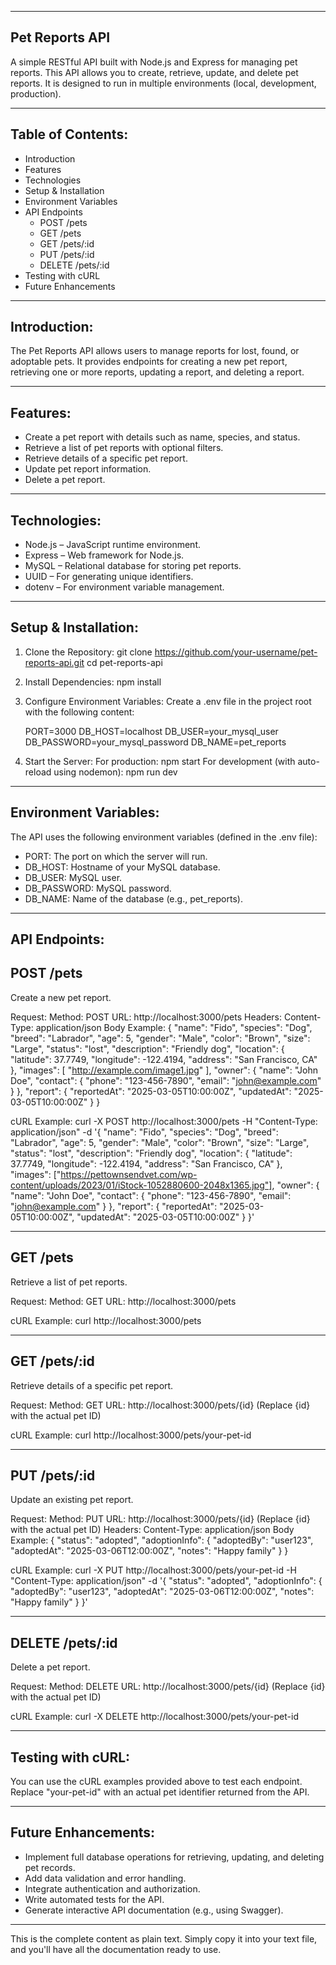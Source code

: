 
------------------------------------------------------------
Pet Reports API
------------------------------------------------------------

A simple RESTful API built with Node.js and Express for managing pet reports. This API allows you to create, retrieve, update, and delete pet reports. It is designed to run in multiple environments (local, development, production).

------------------------------------------------------------
Table of Contents:
------------------------------------------------------------
- Introduction
- Features
- Technologies
- Setup & Installation
- Environment Variables
- API Endpoints
   - POST /pets
   - GET /pets
   - GET /pets/:id
   - PUT /pets/:id
   - DELETE /pets/:id
- Testing with cURL
- Future Enhancements

------------------------------------------------------------
Introduction:
------------------------------------------------------------
The Pet Reports API allows users to manage reports for lost, found, or adoptable pets. It provides endpoints for creating a new pet report, retrieving one or more reports, updating a report, and deleting a report.

------------------------------------------------------------
Features:
------------------------------------------------------------
- Create a pet report with details such as name, species, and status.
- Retrieve a list of pet reports with optional filters.
- Retrieve details of a specific pet report.
- Update pet report information.
- Delete a pet report.

------------------------------------------------------------
Technologies:
------------------------------------------------------------
- Node.js – JavaScript runtime environment.
- Express – Web framework for Node.js.
- MySQL – Relational database for storing pet reports.
- UUID – For generating unique identifiers.
- dotenv – For environment variable management.

------------------------------------------------------------
Setup & Installation:
------------------------------------------------------------
1. Clone the Repository:
   git clone https://github.com/your-username/pet-reports-api.git
   cd pet-reports-api

2. Install Dependencies:
   npm install

3. Configure Environment Variables:
   Create a .env file in the project root with the following content:
   
   PORT=3000
   DB_HOST=localhost
   DB_USER=your_mysql_user
   DB_PASSWORD=your_mysql_password
   DB_NAME=pet_reports

4. Start the Server:
   For production:
     npm start
   For development (with auto-reload using nodemon):
     npm run dev

------------------------------------------------------------
Environment Variables:
------------------------------------------------------------
The API uses the following environment variables (defined in the .env file):
- PORT: The port on which the server will run.
- DB_HOST: Hostname of your MySQL database.
- DB_USER: MySQL user.
- DB_PASSWORD: MySQL password.
- DB_NAME: Name of the database (e.g., pet_reports).

------------------------------------------------------------
API Endpoints:
------------------------------------------------------------

POST /pets
-----------
Create a new pet report.

Request:
   Method: POST
   URL: http://localhost:3000/pets
   Headers: Content-Type: application/json
   Body Example:
{
  "name": "Fido",
  "species": "Dog",
  "breed": "Labrador",
  "age": 5,
  "gender": "Male",
  "color": "Brown",
  "size": "Large",
  "status": "lost",
  "description": "Friendly dog",
  "location": {
    "latitude": 37.7749,
    "longitude": -122.4194,
    "address": "San Francisco, CA"
  },
  "images": [
    "http://example.com/image1.jpg"
  ],
  "owner": {
    "name": "John Doe",
    "contact": {
      "phone": "123-456-7890",
      "email": "john@example.com"
    }
  },
  "report": {
    "reportedAt": "2025-03-05T10:00:00Z",
    "updatedAt": "2025-03-05T10:00:00Z"
  }
}

cURL Example:
curl -X POST http://localhost:3000/pets -H "Content-Type: application/json" -d '{ "name": "Fido", "species": "Dog", "breed": "Labrador", "age": 5, "gender": "Male", "color": "Brown", "size": "Large", "status": "lost", "description": "Friendly dog", "location": { "latitude": 37.7749, "longitude": -122.4194, "address": "San Francisco, CA" }, "images": ["https://pettownsendvet.com/wp-content/uploads/2023/01/iStock-1052880600-2048x1365.jpg"], "owner": { "name": "John Doe", "contact": { "phone": "123-456-7890", "email": "john@example.com" } }, "report": { "reportedAt": "2025-03-05T10:00:00Z", "updatedAt": "2025-03-05T10:00:00Z" } }'

------------------------------------------------------------

GET /pets
-----------
Retrieve a list of pet reports.

Request:
   Method: GET
   URL: http://localhost:3000/pets

cURL Example:
curl http://localhost:3000/pets

------------------------------------------------------------

GET /pets/:id
---------------
Retrieve details of a specific pet report.

Request:
   Method: GET
   URL: http://localhost:3000/pets/{id}
   (Replace {id} with the actual pet ID)

cURL Example:
curl http://localhost:3000/pets/your-pet-id

------------------------------------------------------------

PUT /pets/:id
---------------
Update an existing pet report.

Request:
   Method: PUT
   URL: http://localhost:3000/pets/{id}
   (Replace {id} with the actual pet ID)
   Headers: Content-Type: application/json
   Body Example:
{
  "status": "adopted",
  "adoptionInfo": {
    "adoptedBy": "user123",
    "adoptedAt": "2025-03-06T12:00:00Z",
    "notes": "Happy family"
  }
}

cURL Example:
curl -X PUT http://localhost:3000/pets/your-pet-id -H "Content-Type: application/json" -d '{ "status": "adopted", "adoptionInfo": { "adoptedBy": "user123", "adoptedAt": "2025-03-06T12:00:00Z", "notes": "Happy family" } }'

------------------------------------------------------------

DELETE /pets/:id
------------------
Delete a pet report.

Request:
   Method: DELETE
   URL: http://localhost:3000/pets/{id}
   (Replace {id} with the actual pet ID)

cURL Example:
curl -X DELETE http://localhost:3000/pets/your-pet-id

------------------------------------------------------------
Testing with cURL:
------------------------------------------------------------
You can use the cURL examples provided above to test each endpoint. Replace "your-pet-id" with an actual pet identifier returned from the API.

------------------------------------------------------------
Future Enhancements:
------------------------------------------------------------
- Implement full database operations for retrieving, updating, and deleting pet records.
- Add data validation and error handling.
- Integrate authentication and authorization.
- Write automated tests for the API.
- Generate interactive API documentation (e.g., using Swagger).

------------------------------------------------------------

This is the complete content as plain text. Simply copy it into your text file, and you'll have all the documentation ready to use.




